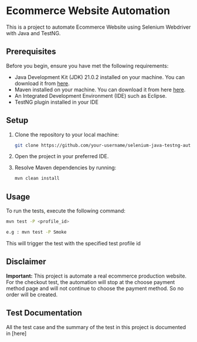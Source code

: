# Ecommerce Website Automation
This is a project to automate Ecommerce Website using Selenium Webdriver with Java and TestNG.

## Prerequisites
Before you begin, ensure you have met the following requirements:

* Java Development Kit (JDK) 21.0.2  installed on your machine. You can download it from [here](https://www.oracle.com/java/technologies/javase-jdk11-downloads.html).
* Maven installed on your machine. You can download it from here [here](https://maven.apache.org/download.cgi).
* An Integrated Development Environment (IDE) such as Eclipse.
* TestNG plugin installed in your IDE

## Setup
1. Clone the repository to your local machine:

   ```bash
   git clone https://github.com/your-username/selenium-java-testng-automation.git

2. Open the project in your preferred IDE.
3. Resolve Maven dependencies by running:
   
   ```bash
   mvn clean install

## Usage
To run the tests, execute the following command:

   ```bash
   mvn test -P <profile_id>

   e.g : mvn test -P Smoke
   ```

This will trigger the test with the specified test profile id

## Disclaimer
**Important:** This project is automate a real ecommerce production website. For the checkout test, the automation will stop at the choose payment method page and will not continue to choose the payment method. So no order will be created.

## Test Documentation
All the test case and the summary of the test in this project is documented in [here]

